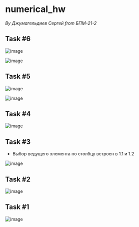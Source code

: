 # numerical_hw
*By Джумагельдиев Сергей from БПМ-21-2*

## Task #6
![image](https://github.com/SERGEYDJUM/numerical_hw/assets/39106181/520157cc-5cb9-4087-8166-16cba4819ca3)

![image](https://github.com/SERGEYDJUM/numerical_hw/assets/39106181/6f860baa-66fc-442c-b443-32af81285a55)


## Task #5
![image](https://github.com/SERGEYDJUM/numerical_hw/assets/39106181/a99d2e17-9552-4bd8-9ca6-6302e4a32c3e)

![image](https://github.com/SERGEYDJUM/numerical_hw/assets/39106181/ebed3c13-49d6-4c06-ac4d-ac760649454f)

## Task #4
![image](https://github.com/SERGEYDJUM/numerical_hw/assets/39106181/1cb79055-dc23-45df-9925-9c9d2591e4cb)

## Task #3
- Выбор ведущего элемента по столбцу встроен в 1.1 и 1.2

![image](https://github.com/SERGEYDJUM/numerical_hw/assets/39106181/5cd231bc-d7c0-4c6a-a744-9666f0986170)

## Task #2
![image](https://github.com/SERGEYDJUM/numerical_hw/assets/39106181/791e0205-b7bf-40a7-9eca-0ca78920d96e)

## Task #1
![image](https://github.com/SERGEYDJUM/numerical_hw/assets/39106181/b0b1b253-147c-47c5-bad2-c31798b16ee7)
